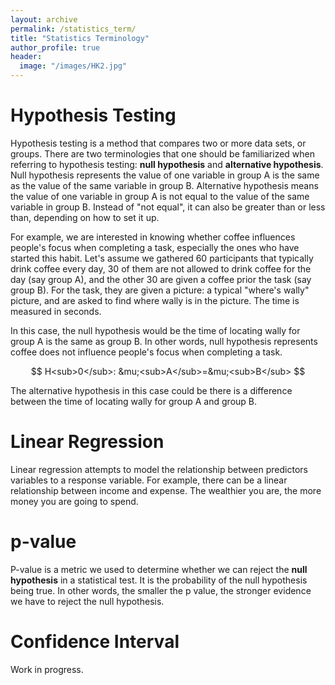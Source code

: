 ```yaml
---
layout: archive
permalink: /statistics_term/
title: "Statistics Terminology"
author_profile: true
header:
  image: "/images/HK2.jpg"  
---
```


# Hypothesis Testing
Hypothesis testing is a method that compares two or more data sets, or groups. There are two terminologies that one should be familiarized when referring to hypothesis testing: **null hypothesis** and **alternative hypothesis**. Null hypothesis represents the value of one variable in group A is the same as the value of the same variable in group B. Alternative hypothesis means the value of one variable in group A is not equal to the value of the same variable in group B. Instead of "not equal", it can also be greater than or less than, depending on how to set it up.

For example, we are interested in knowing whether coffee influences people's focus when completing a task, especially the ones who have started this habit. Let's assume we gathered 60 participants that typically drink coffee every day, 30 of them are not allowed to drink coffee for the day (say group A), and the other 30 are given a coffee prior the task (say group B). For the task, they are given a picture: a typical "where's wally" picture, and are asked to find where wally is in the picture. The time is measured in seconds.

In this case, the null hypothesis would be the time of locating wally for group A is the same as group B. In other words, null hypothesis represents coffee does not influence people's focus when completing a task.

$$ H<sub>0</sub>: &mu;<sub>A</sub>=&mu;<sub>B</sub> $$

The alternative hypothesis in this case could be there is a difference between the time of locating wally for group A and group B.

# Linear Regression
Linear regression attempts to model the relationship between predictors variables to a response variable. For example, there can be a linear relationship between income and expense. The wealthier you are, the more money you are going to spend.

# p-value
P-value is a metric we used to determine whether we can reject the **null hypothesis** in a statistical test. It is the probability of the null hypothesis being true. In other words, the smaller the p value, the stronger evidence we have to reject the null hypothesis.

# Confidence Interval
Work in progress.
